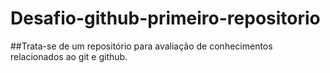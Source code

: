 # Desafio-github-primeiro-repositorio


##Trata-se de um repositório para avaliação de conhecimentos relacionados ao git e github.

